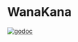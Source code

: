 # WanaKana
[![godoc](https://godoc.org/github.com/deelawn/wanakana?status.svg)](https://godoc.org/github.com/deelawn/wanakana)